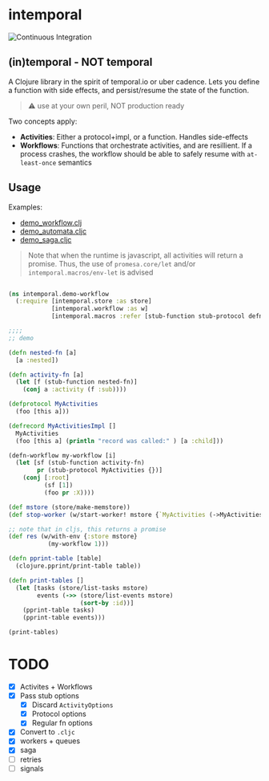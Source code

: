 # intemporal

![Continuous Integration](https://github.com/mping/intemporal/actions/workflows/clojure.yml/badge.svg)

## (in)temporal - NOT temporal

A Clojure library in the spirit of temporal.io or uber cadence.
Lets you define a function with side effects, and persist/resume the state of the function.

> :warning: use at your own peril, NOT production ready

Two concepts apply:
- **Activities**: Either a protocol+impl, or a function. Handles side-effects
- **Workflows**: Functions that orchestrate activities, and are resillient. 
                 If a process crashes, the workflow should be able to safely resume with `at-least-once` semantics

## Usage

Examples:
- [demo_workflow.clj](./dev/intemporal/demo_workflow.clj)
- [demo_automata.cljc](./dev/intemporal/demo_automata.cljc)
- [demo_saga.cljc](./dev/intemporal/demo_saga.cljc)

> Note that when the runtime is javascript, all activities will return a promise.
> Thus, the use of `promesa.core/let` and/or `intemporal.macros/env-let` is advised

```clojure

(ns intemporal.demo-workflow
  (:require [intemporal.store :as store]
            [intemporal.workflow :as w]
            [intemporal.macros :refer [stub-function stub-protocol defn-workflow]]))

;;;;
;; demo

(defn nested-fn [a]
  [a :nested])

(defn activity-fn [a]
  (let [f (stub-function nested-fn)]
    (conj a :activity (f :sub))))

(defprotocol MyActivities
  (foo [this a]))

(defrecord MyActivitiesImpl []
  MyActivities
  (foo [this a] (println "record was called:" ) [a :child]))

(defn-workflow my-workflow [i]
  (let [sf (stub-function activity-fn)
        pr (stub-protocol MyActivities {})]
    (conj [:root]
          (sf [1])
          (foo pr :X))))

(def mstore (store/make-memstore))
(def stop-worker (w/start-worker! mstore {`MyActivities (->MyActivitiesImpl)}))

;; note that in cljs, this returns a promise
(def res (w/with-env {:store mstore}
           (my-workflow 1)))

(defn pprint-table [table]
  (clojure.pprint/print-table table))

(defn print-tables []
  (let [tasks (store/list-tasks mstore)
        events (->> (store/list-events mstore)
                    (sort-by :id))]
    (pprint-table tasks)
    (pprint-table events)))

(print-tables)
```

# TODO

- [X] Activites + Workflows
- [x] Pass stub options
  - [x] Discard `ActivityOptions` 
  - [x] Protocol options
  - [x] Regular fn options
- [x] Convert to `.cljc` 
- [x] workers + queues
- [x] saga
- [ ] retries
- [ ] signals
